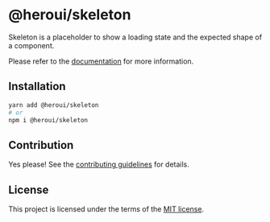 # @heroui/skeleton

Skeleton is a placeholder to show a loading state and the expected shape of a component.

Please refer to the [documentation](https://nextui.org/docs/components/skeleton) for more information.

## Installation

```sh
yarn add @heroui/skeleton
# or
npm i @heroui/skeleton
```

## Contribution

Yes please! See the
[contributing guidelines](https://github.com/frontio-ai/heroui/blob/master/CONTRIBUTING.md)
for details.

## License

This project is licensed under the terms of the
[MIT license](https://github.com/frontio-ai/heroui/blob/master/LICENSE).
